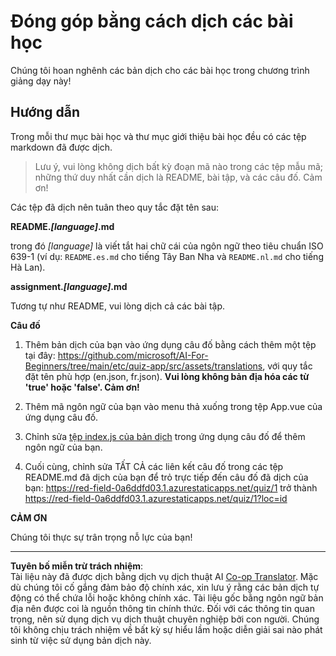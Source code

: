 <!--
CO_OP_TRANSLATOR_METADATA:
{
  "original_hash": "62b3e3ad5182edb905eec649a87eeeb4",
  "translation_date": "2025-08-29T12:51:44+00:00",
  "source_file": "etc/TRANSLATIONS.md",
  "language_code": "vi"
}
-->
# Đóng góp bằng cách dịch các bài học

Chúng tôi hoan nghênh các bản dịch cho các bài học trong chương trình giảng dạy này!

## Hướng dẫn

Trong mỗi thư mục bài học và thư mục giới thiệu bài học đều có các tệp markdown đã được dịch.

> Lưu ý, vui lòng không dịch bất kỳ đoạn mã nào trong các tệp mẫu mã; những thứ duy nhất cần dịch là README, bài tập, và các câu đố. Cảm ơn!

Các tệp đã dịch nên tuân theo quy tắc đặt tên sau:

**README._[language]_.md**

trong đó _[language]_ là viết tắt hai chữ cái của ngôn ngữ theo tiêu chuẩn ISO 639-1 (ví dụ: `README.es.md` cho tiếng Tây Ban Nha và `README.nl.md` cho tiếng Hà Lan).

**assignment._[language]_.md**

Tương tự như README, vui lòng dịch cả các bài tập.

**Câu đố**

1. Thêm bản dịch của bạn vào ứng dụng câu đố bằng cách thêm một tệp tại đây: https://github.com/microsoft/AI-For-Beginners/tree/main/etc/quiz-app/src/assets/translations, với quy tắc đặt tên phù hợp (en.json, fr.json). **Vui lòng không bản địa hóa các từ 'true' hoặc 'false'. Cảm ơn!**

2. Thêm mã ngôn ngữ của bạn vào menu thả xuống trong tệp App.vue của ứng dụng câu đố.

3. Chỉnh sửa [tệp index.js của bản dịch](https://github.com/microsoft/AI-For-Beginners/blob/main/etc/quiz-app/src/assets/translations/index.js) trong ứng dụng câu đố để thêm ngôn ngữ của bạn.

4. Cuối cùng, chỉnh sửa TẤT CẢ các liên kết câu đố trong các tệp README.md đã dịch của bạn để trỏ trực tiếp đến câu đố đã dịch của bạn: https://red-field-0a6ddfd03.1.azurestaticapps.net/quiz/1 trở thành https://red-field-0a6ddfd03.1.azurestaticapps.net/quiz/1?loc=id

**CẢM ƠN**

Chúng tôi thực sự trân trọng nỗ lực của bạn!

---

**Tuyên bố miễn trừ trách nhiệm**:  
Tài liệu này đã được dịch bằng dịch vụ dịch thuật AI [Co-op Translator](https://github.com/Azure/co-op-translator). Mặc dù chúng tôi cố gắng đảm bảo độ chính xác, xin lưu ý rằng các bản dịch tự động có thể chứa lỗi hoặc không chính xác. Tài liệu gốc bằng ngôn ngữ bản địa nên được coi là nguồn thông tin chính thức. Đối với các thông tin quan trọng, nên sử dụng dịch vụ dịch thuật chuyên nghiệp bởi con người. Chúng tôi không chịu trách nhiệm về bất kỳ sự hiểu lầm hoặc diễn giải sai nào phát sinh từ việc sử dụng bản dịch này.